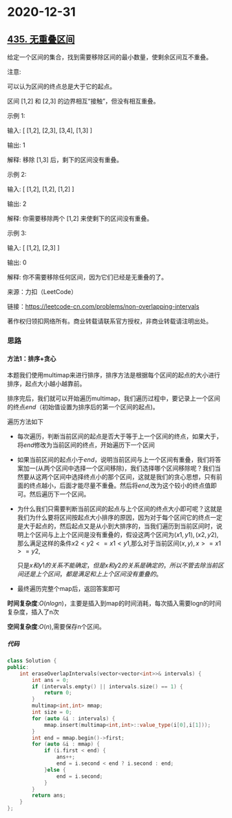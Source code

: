 # 2020-12-31

## [435. 无重叠区间](https://leetcode-cn.com/problems/non-overlapping-intervals/)

给定一个区间的集合，找到需要移除区间的最小数量，使剩余区间互不重叠。

注意:

可以认为区间的终点总是大于它的起点。

区间 [1,2] 和 [2,3] 的边界相互“接触”，但没有相互重叠。

示例 1:

输入: [ [1,2], [2,3], [3,4], [1,3] ]

输出: 1

解释: 移除 [1,3] 后，剩下的区间没有重叠。

示例 2:

输入: [ [1,2], [1,2], [1,2] ]

输出: 2

解释: 你需要移除两个 [1,2] 来使剩下的区间没有重叠。

示例 3:

输入: [ [1,2], [2,3] ]

输出: 0

解释: 你不需要移除任何区间，因为它们已经是无重叠的了。

来源：力扣（LeetCode）

链接：https://leetcode-cn.com/problems/non-overlapping-intervals

著作权归领扣网络所有。商业转载请联系官方授权，非商业转载请注明出处。

### 思路

#### 方法1：排序+贪心

本题我们使用multimap来进行排序，排序方法是根据每个区间的起点的大小进行排序，起点大小越小越靠前。

排序完后，我们就可以开始遍历multimap，我们遍历过程中，要记录上一个区间的终点$end$（初始值设置为排序后的第一个区间的起点)。

遍历方法如下

- 每次遍历，判断当前区间的起点是否大于等于上一个区间的终点，如果大于，将$end$修改为当前区间的终点，开始遍历下一个区间

- 如果当前区间的起点小于$end$，说明当前区间与上一个区间有重叠，我们将答案加一(从两个区间中选择一个区间移除)，我们选择哪个区间移除呢？我们当然要从这两个区间中选择终点小的那个区间，这就是我们的贪心思想，只有前面的终点越小，后面才能尽量不重叠。然后将$end$,改为这个较小的终点值即可。然后遍历下一个区间。

- 为什么我们只需要判断当前区间的起点与上个区间的终点大小即可呢？这就是我们为什么要将区间按起点大小排序的原因，因为对于每个区间它的终点一定是大于起点的，然后起点又是从小到大排序的，当我们遍历到当前区间时，说明上个区间与上上个区间是没有重叠的，假设这两个区间为$(x1,y1),(x2,y2)$,那么满足这样的条件$x2<y2<=x1<y1$,那么对于当前区间$(x,y),x>=x1>=y2$,

  只是$x和y1的关系不能确定，但是x和y2的关系是确定的，所以不管去除当前区间还是上个区间，都是满足和上上个区间没有重叠的。$

- 最终遍历完整个map后，返回答案即可



**时间复杂度**:$O(nlogn)$，主要是插入到map的时间消耗，每次插入需要logn的时间复杂度，插入了n次

**空间复杂度**:$O(n)$,需要保存n个区间。

##### 代码

```cpp
class Solution {
public:
    int eraseOverlapIntervals(vector<vector<int>>& intervals) {
        int ans = 0;
        if (intervals.empty() || intervals.size() == 1) {
            return 0;
        }
        multimap<int,int> mmap;
        int size = 0;
        for (auto &i : intervals) {
            mmap.insert(multimap<int,int>::value_type(i[0],i[1]));
        }
        int end = mmap.begin()->first;
        for (auto &i : mmap) {
            if (i.first < end) {
                ans++;
                end = i.second < end ? i.second : end;
            }else {
                end = i.second;
            }
        }
        return ans;
    }
};
```

